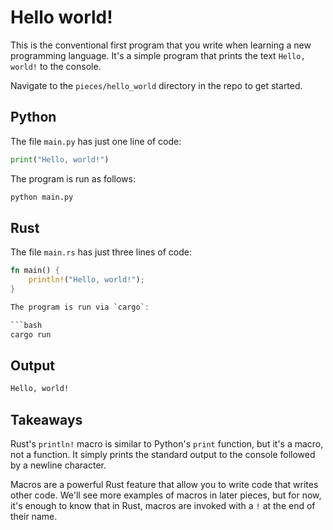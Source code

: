 # Hello world!

This is the conventional first program that you write when learning a new programming language. It's a simple program that prints the text `Hello, world!` to the console.

Navigate to the `pieces/hello_world` directory in the repo to get started.

## Python

The file `main.py` has just one line of code:

```python
print("Hello, world!")
```

The program is run as follows:

```bash
python main.py
```

## Rust

The file `main.rs` has just three lines of code:

```rs
fn main() {
    println!("Hello, world!");
}

The program is run via `cargo`:

```bash
cargo run
```

## Output

```bash
Hello, world!
```

## Takeaways

Rust's `println!` macro is similar to Python's `print` function, but it's a macro, not a function. It simply prints the standard output to the console followed by a newline character.

Macros are a powerful Rust feature that allow you to write code that writes other code. We'll see more examples of macros in later pieces, but for now, it's enough to know that in Rust, macros are invoked with a `!` at the end of their name.
